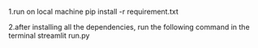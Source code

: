 1.run on local machine
pip install -r requirement.txt


2.after installing all the dependencies, run the following command in the terminal
streamlit run.py
